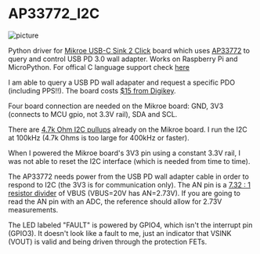 # AP33772_I2C

![picture](https://cdn1-shop.mikroe.com/img/product/usb-c-sink-2-click/usb-c-sink-2-click-large_default-1.jpg)

Python driver for [Mikroe USB-C Sink 2 Click](https://www.mikroe.com/usb-c-sink-2-click) board which uses [AP33772](https://www.diodes.com/assets/Evaluation-Boards/AP33772-Sink-Controller-EVB-User-Guide.pdf) to query and control USB PD 3.0 wall adapter. Works on Raspberry Pi and MicroPython. For offical C language support check [here](https://github.com/MikroElektronika/mikrosdk_click_v2/tree/master/clicks/usbcsink2)

I am able to query a USB PD wall adapater and request a specific PDO (including PPS!!). The board costs [$15 from Digikey](https://www.digikey.com/en/products/detail/mikroelektronika/MIKROE-5792/21326383).

Four board connection are needed on the Mikroe board: GND, 3V3 (connects to MCU gpio, not 3.3V rail), SDA and SCL. 

There are [4.7k Ohm I2C pullups](https://download.mikroe.com/documents/add-on-boards/click/usb-c-sink-2-click/usb-c_sink_2_click_v100_Schematic.PDF) already on the Mikroe board. I run the I2C at 100kHz (4.7k Ohms is too large for 400kHz or faster). 

When I powered the Mikroe board's 3V3 pin using a constant 3.3V rail, I was not able to reset the I2C interface (which is needed from time to time). 

The AP33772 needs power from the USB PD wall adapter cable in order to respond to I2C (the 3V3 is for communication only). 
The AN pin is a [7.32 : 1 resistor divider](https://download.mikroe.com/documents/add-on-boards/click/usb-c-sink-2-click/usb-c_sink_2_click_v100_Schematic.PDF) of VBUS (VBUS=20V has AN=2.73V). If you are going to read the AN pin with an ADC, the reference should allow for 2.73V measurements.

The LED labeled "FAULT" is powered by GPIO4, which isn't the interrupt pin (GPIO3). It doesn't look like a fault to me, just an indicator that VSINK (VOUT) is valid and being driven through the protection FETs. 
